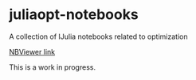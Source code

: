 # juliaopt-notebooks
A collection of IJulia notebooks related to optimization

[NBViewer link](http://nbviewer.ipython.org/github/JuliaOpt/juliaopt-notebooks/tree/master/notebooks/)

This is a work in progress.
